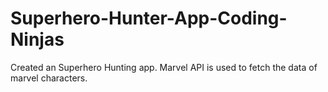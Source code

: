 # Superhero-Hunter-App-Coding-Ninjas
Created an Superhero Hunting app. Marvel API is used to fetch the data of marvel characters.
